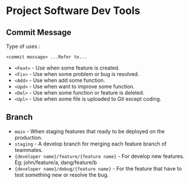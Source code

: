# Project Software Dev Tools

## Commit Message
Type of uses : 
```
<commit message> ...Refer to...
```
- `<Feat>` - Use when some feature is created.
- `<Fix>` - Use when some problem or bug is resolved.
- `<Add>` - Use when add some function.
- `<Upd>` - Use when want to improve some function.
- `<Del>` - Use when some function or feature is deleted.
- `<Upl>` - Use when some file is uploaded to Git except coding.

## Branch
- `main` - When staging features that ready to be deployed on the production.
- `staging` - A develop branch for merging each feature branch of teammates.
- `{developer name}/feature/{feature name}` - For develop new features. Eg: john/feature/a, dang/feature/b
- `{developer name}/debug/{feature name}` - For the feature that have to test something new or resolve the bug.
